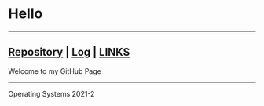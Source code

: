 # Hello
---
[Repository](https://github.com/farelmd/os212) | [Log](https://farelmd.github.io/os212/TXT/mylog.txt) | [LINKS](https://farelmd.github.io/os212/LINKS/)
---
Welcome to my GitHub Page

---
Operating Systems 2021-2
